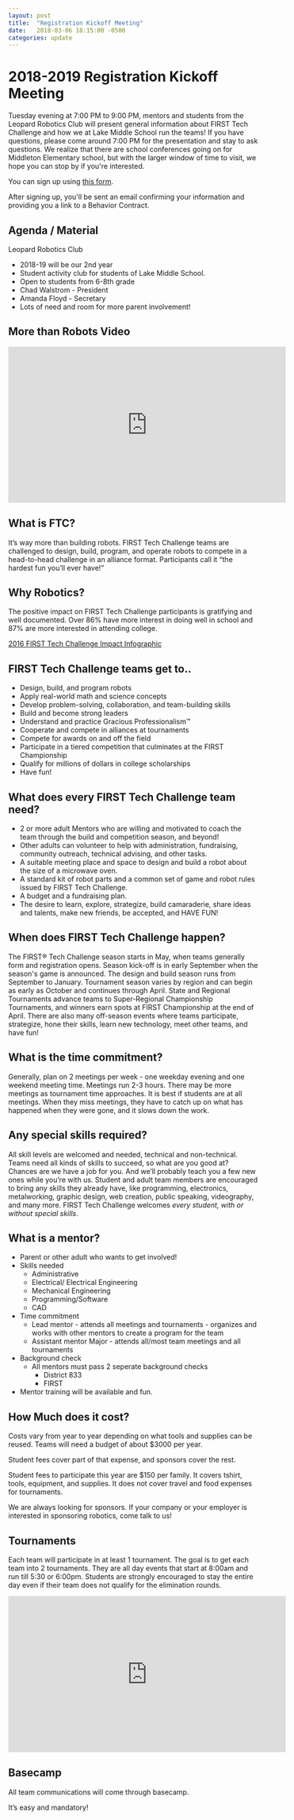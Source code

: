 ```yaml
---
layout: post
title:  "Registration Kickoff Meeting"
date:   2018-03-06 18:15:00 -0500
categories: update
---
```


# 2018-2019 Registration Kickoff Meeting #

Tuesday evening at 7:00 PM to 9:00 PM, mentors and students from the Leopard
Robotics Club will present general information about FIRST Tech Challenge and
how we at Lake Middle School run the teams! If you have questions, please come
around 7:00 PM for the presentation and stay to ask questions. We realize that
there are school conferences going on for Middleton Elementary school, but with
the larger window of time to visit, we hope you can stop by if you're
interested.

You can sign up using [this form](https://docs.google.com/forms/d/1AYpU8PAnRgN--xU_1IkfJugIeQnvGl3owOceXODwrzw/edit?usp=sharing "Leopard Robotics FTC Registration 2018-2019").

After signing up, you'll be sent an email confirming your information and
providing you a link to a Behavior Contract.

## Agenda / Material ##

Leopard Robotics Club
  - 2018-19 will be our 2nd year
  - Student activity club for students of Lake Middle School.
  - Open to students from 6-8th grade
  - Chad Walstrom - President
  - Amanda Floyd - Secretary
  - Lots of need and room for more parent involvement!


## More than Robots Video ##

<iframe width="560" height="315" src="https://www.youtube.com/embed/igR409sJly0" frameborder="0" allow="autoplay; encrypted-media" allowfullscreen></iframe>

## What is FTC? ##

It’s way more than building robots. FIRST Tech Challenge teams  are challenged to design, build, program, and operate robots to compete in a head-to-head challenge in an alliance format. Participants call it “the hardest fun you’ll ever have!”

## Why Robotics? ##

The positive impact on FIRST Tech Challenge participants is gratifying and well documented. Over 86% have more interest in doing well in school and 87% are more interested in attending college.

 [2016 FIRST  Tech Challenge Impact Infographic](https://www.firstinspires.org/sites/default/files/uploads/resource_library/impact/first-impact-infographic-sep16-ftc.pdf)

## FIRST Tech Challenge teams get to.. ##

  - Design, build, and program robots
  - Apply real-world math and science concepts
  - Develop problem-solving, collaboration, and team-building skills
  - Build and become strong leaders
  - Understand and practice Gracious Professionalism™
  - Cooperate and compete in alliances at tournaments
  - Compete for awards on and off the field
  - Participate in a tiered competition that culminates at the FIRST Championship
  - Qualify for millions of dollars in college scholarships
  - Have fun!

## What does every FIRST Tech Challenge team need? ##

  - 2 or more adult Mentors who are willing and motivated to coach the team through the build and competition season, and beyond!
  - Other adults can volunteer to help with administration, fundraising, community outreach, technical advising, and other tasks.
  - A suitable meeting place and space to design and build a robot about the size of a microwave oven.
  - A standard kit of robot parts and a common set of game and robot rules issued by FIRST Tech Challenge.
  - A budget and a fundraising plan.
  - The desire to learn, explore, strategize, build camaraderie, share ideas and talents, make new friends, be accepted, and HAVE FUN!

## When does FIRST Tech Challenge happen? ##

The FIRST® Tech Challenge season starts in May, when teams generally form and
registration opens. Season kick-off is in early September when the season's game
is announced. The design and build season runs from September to January.
Tournament season varies by region and can begin as early as October and
continues through April. State and Regional Tournaments advance teams to
Super-Regional Championship Tournaments, and winners earn spots at FIRST
Championship at the end of April. There are also many off-season events where
teams participate, strategize, hone their skills, learn new technology, meet
other teams, and have fun!

## What is the time commitment? ##

Generally, plan on 2 meetings per week - one weekday evening and one weekend
meeting time. Meetings run 2-3 hours. There may be more meetings as tournament
time approaches. It is best if students are at all meetings. When they miss
meetings, they have to catch up on what has happened when they were gone, and it
slows down the work.

## Any special skills required? ##

All skill levels are welcomed and needed, technical and non-technical. Teams
need all kinds of skills to succeed, so what are you good at? Chances are we
have a job for you. And we’ll probably teach you a few new ones while you’re
with us. Student and adult team members are encouraged to bring any skills they
already have, like programming, electronics, metalworking, graphic design, web
creation, public speaking, videography, and many more. FIRST Tech Challenge
welcomes *every student, with or without special skills*.

## What is a mentor? ##

  - Parent or other adult who wants to get involved!
  - Skills needed
    - Administrative
    - Electrical/ Electrical Engineering
    - Mechanical Engineering
    - Programming/Software
    - CAD
  - Time commitment
    - Lead mentor - attends all meetings and tournaments - organizes and works with other mentors to create a program for the team
    - Assistant mentor Major - attends all/most team meetings and all tournaments 
  - Background check
    - All mentors must pass 2 seperate background checks
      - District 833
      - FIRST
  - Mentor training will be available and fun.


## How Much does it cost? ##

Costs vary from year to year depending on what tools and supplies can be reused.
Teams will need a budget of about $3000 per year.

Student fees cover part of that expense, and sponsors cover the rest.

Student fees to participate this year are $150 per family. It covers tshirt,
tools, equipment, and supplies. It does not cover travel and food expenses for
tournaments.

We are always looking for sponsors. If your company or your employer is
interested in sponsoring robotics, come talk to us!

## Tournaments ##

Each team will participate in at least 1 tournament. The goal is to
get each team into 2 tournaments. They are all day events that start at 8:00am
and run till 5:30 or 6:00pm. Students are strongly encouraged to stay the entire
day even if their team does not qualify for the elimination rounds.

<iframe width="560" height="315" src="https://www.youtube.com/embed/UwJVVdo_DXY" frameborder="0" allow="autoplay; encrypted-media" allowfullscreen></iframe>

## Basecamp ##

All team communications will come through basecamp.

It’s easy and mandatory!
